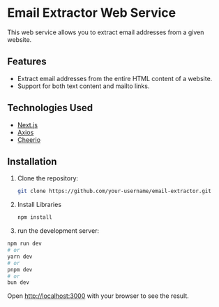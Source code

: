 # Email Extractor Web Service

This web service allows you to extract email addresses from a given website.

## Features

- Extract email addresses from the entire HTML content of a website.
- Support for both text content and mailto links.

## Technologies Used

- [Next.js](https://nextjs.org/)
- [Axios](https://axios-http.com/)
- [Cheerio](https://cheerio.js.org/)

## Installation

1. Clone the repository:

   ```bash
   git clone https://github.com/your-username/email-extractor.git
   ```

2. Install Libraries
     ```bash
     npm install
     ```
3. run the development server:

```bash
npm run dev
# or
yarn dev
# or
pnpm dev
# or
bun dev
```

Open [http://localhost:3000](http://localhost:3000) with your browser to see the result.


